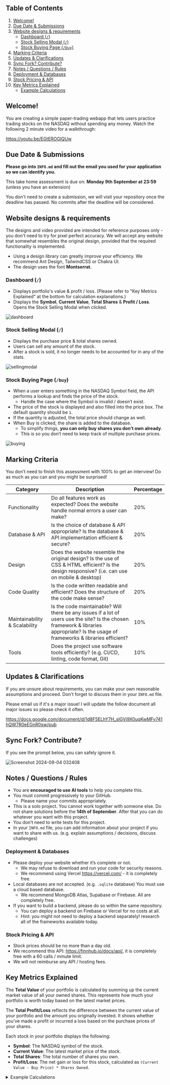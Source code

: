 ## Table of Contents
1. [Welcome!](#welcome)
2. [Due Date & Submissions](#due-date--submissions)
3. [Website designs & requirements](#website-designs--requirements)
   - [Dashboard (`/`)](#dashboard-)
   - [Stock Selling Modal (`/`)](#stock-selling-modal-)
   - [Stock Buying Page (`/buy`)](#stock-buying-page-buy)
4. [Marking Criteria](#marking-criteria)
5. [Updates & Clarifications](#updates--clarifications)
6. [Sync Fork? Contribute?](#sync-fork-contribute)
7. [Notes / Questions / Rules](#notes--questions--rules)
8. [Deployment & Databases](#deployment--databases)
9. [Stock Pricing & API](#stock-pricing--api)
10. [Key Metrics Explained](#key-metrics-explained)
    - [Example Calculations](#example-calculations)

## Welcome!

You are creating a simple paper-trading webapp that lets users practice trading stocks on the NASDAQ without spending any money. Watch the following 2 minute video for a walkthrough:

https://youtu.be/EGtEROGlQUw

## Due Date & Submissions
**Please go into `INFO.md` and fill out the email you used for your application so we can identify you.**

This take home assessment is due on: **Monday 9th September at 23:59** (unless you have an extension)

You don't need to create a submission, we will visit your repository once the deadline has passed. No commits after the deadline will be considered.

## Website designs & requirements

The designs and video provided are intended for reference purposes only - you don't need to try for pixel perfect accuracy. We will accept any website that somewhat resembles the original design, provided that the required functionality is implemented.

- Using a design library can greatly improve your efficiency. We recommend Ant Design, TailwindCSS or Chakra UI.
- The design uses the font **Montserrat.**

### Dashboard (`/`)
- Displays portfolio's value & profit / loss. (Please refer to "Key Metrics Explained" at the bottom for calculation explanations.)
- Displays the **Symbol**, **Current Value**, **Total Shares** & **Profit / Loss**. Opens the Stock Selling Modal when clicked.

![dashboard](https://github.com/user-attachments/assets/9b28e2f4-90b3-48dd-aff6-c760f2aea398)

### Stock Selling Modal (`/`)
- Displays the purchase price & total shares owned.
- Users can sell any amount of the stock.
- After a stock is sold, it no longer needs to be accounted for in any of the stats.

![sellingmodal](https://github.com/user-attachments/assets/80d1c877-113d-466e-80cc-ba916ec0acca)

### Stock Buying Page (`/buy`)

- When a user enters something in the NASDAQ Symbol field, the API performs a lookup and finds the price of the stock.
    - Handle the case where the Symbol is invalid / doesn’t exist.
- The price of the stock is displayed and also filled into the price box. The default quantity should be `1`.
- If the quantity is adjusted, the total price should change as well.
- When Buy is clicked, the share is added to the database.
    - To simplify things, **you can only buy shares you don’t own already**.
    - This is so you don’t need to keep track of multiple purchase prices.

![buying](https://github.com/user-attachments/assets/36a207ee-6fa4-4e43-813e-ee3522ae3ca0)

## Marking Criteria

You don’t need to finish this assessment with 100% to get an interview! Do as much as you can and you might be surprised!

| Category                    | Description                                                                                                                                       | Percentage |
|-----------------------------|---------------------------------------------------------------------------------------------------------------------------------------------------|------------|
| Functionality               | Do all features work as expected? Does the website handle normal errors a user can make?                                                           | 20%        |
| Database & API              | Is the choice of database & API appropriate? Is the database & API implementation efficient & secure?                                              | 20%        |
| Design                      | Does the website resemble the original design? Is the use of CSS & HTML efficient? Is the design responsive? (i.e. can use on mobile & desktop)     | 20%        |
| Code Quality                | Is the code written readable and efficient? Does the structure of the code make sense?                                                             | 20%        |
| Maintainability & Scalability | Is the code maintainable? Will there be any issues if a lot of users use the site? Is the chosen framework & libraries appropriate? Is the usage of frameworks & libraries efficient? | 10%        |
| Tools                       | Does the project use software tools efficiently? (e.g. CI/CD, linting, code format, Git)                                                           | 10%        |

## Updates & Clarifications

If you are unsure about requirements, you can make your own reasonable assumptions and proceed. Don't forget to discuss them in your `INFO.md` file.

Please email us if it's a major issue! I will update the follow document all major issues so please check it often.

https://docs.google.com/document/d/1d8F5ELhY7H_sIGVj9X0uqKwMFy741hQW7R0eEGnR0sw/pub

## Sync Fork? Contribute?
If you see the prompt below, you can safely ignore it.

![Screenshot 2024-09-04 032408](https://github.com/user-attachments/assets/801b4744-4995-4563-9b23-0066d3457733)

## Notes / Questions / Rules

- You are **encouraged to use AI tools** to help you complete this.
- You must commit progressively to your GitHub.
    - Please name your commits appropriately.
- This is a solo project. You cannot work together with someone else. Do not share solutions before the **14th of September**. After that you can do whatever you want with this project.
- You don’t need to write tests for this project.
- In your `INFO.md` file, you can add information about your project if you want to share with us. (e.g. explain assumptions / decisions, discuss challenges)

### Deployment & Databases

- Please deploy your website whether it’s complete or not.
    - We may refuse to download and run your code for security reasons.
    - We recommend using Vercel https://vercel.com/ - it is completely free.
- Local databases are not accepted. (e.g. `.sqlite` database) You must use a cloud based database.
    - We recommend MongoDB Atlas, Supabase or Firebase. All are completely free.
- If you want to build a backend, please do so within the same repository.
    - You can deploy a backend on Firebase or Vercel for no costs at all.
    - Hint: you might not need to deploy a backend separately! research all of the frameworks available today.

### Stock Pricing & API

- Stock prices should be no more than a day old.
- We recommend this API: https://finnhub.io/docs/api/, it is completely free with a 60 calls / minute limit.
- We will not reimburse any API / hosting fees.

## Key Metrics Explained
The **Total Value** of your portfolio is calculated by summing up the current market value of all your owned shares. This represents how much your portfolio is worth today based on the latest market prices.

The **Total Profit/Loss** reflects the difference between the current value of your portfolio and the amount you originally invested. It shows whether you’ve made a profit or incurred a loss based on the purchase prices of your shares.

Each stock in your portfolio displays the following:

- **Symbol**: The NASDAQ symbol of the stock.
- **Current Value**: The latest market price of the stock.
- **Total Shares**: The total number of shares you own.
- **Profit/Loss**: The net gain or loss for this stock, calculated as `(Current Value - Buy Price) * Shares Owned`.

<details>
  <summary>Example Calculations</summary>

  ### Example Portfolio:
  --- 
  **MSFT**  
  - Current Value: $400  
  - Buy Price: $300  
  - Shares Owned: 10  
  
  **AAPL**  
  - Current Value: $200  
  - Buy Price: $300  
  - Shares Owned: 10

  ### Example Calculations
  ---
  **MSFT's Stock Information**  
  Symbol: MSFT  
  Current Value: $400  
  Total Shares: 10  
  Profit/Loss: ($400 - $300) * 10 = $1000 Profit
  
  **AAPL's Stock Information**  
  Symbol: AAPL  
  Current Value: $200  
  Total Shares: 10  
  Profit/Loss: ($200 - $300) * 10 = -$1000 Loss

  **Portfolio's Total Value**  
  Total Value
  = MSFT + AAPL  
  = ($400 * 10) + ($200 * 10)  
  = $6000
  
  **Portfolio's Total Profit/Loss**  
  Total Profit/Loss 
  = (MSFT Current Value - MSFT Buy Price) * MSFT Shares Owned + (AAPL Current Value - AAPL Buy Price) * AAPL Shares Owned  
  = ($400 - $300) * 10 + ($200 - $300) * 10  
  = $1000 + (-$1000)  
  = $0

  ---

</details>
